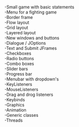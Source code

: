 -Small game with basic statements <br />
-Menu for a fighting game <br />
-Border frame <br />
-Flow layout <br />
-Grid layout <br />
-Layered layout <br />
-New windows and buttons <br />
-Dialogue / JOptions <br />
-Text and Submit JFrames <br /> 
-Checkboxes <br />
-Radio buttons <br /> 
-Combo boxes <br />
-Slider bars <br /> 
-Progress bar <br />
-Menubar with dropdown's <br />
-KeyListeners <br />
-MouseListeners <br />
-Drag and drog listeners <br />
-Keybinds <br />
-Graphics <br /> 
-Animation <br />
-Generic classes <br />
-Threads <br />
 
